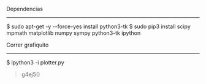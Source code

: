 Dependencias
___________

$ sudo apt-get -y --force-yes install python3-tk
$ sudo pip3 install scipy mpmath matplotlib numpy sympy python3-tk ipython

Correr grafiquito
_________________

$ ipython3 -i plotter.py
> g4ej5()
